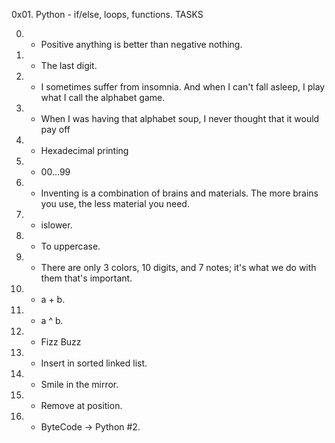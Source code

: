 0x01. Python - if/else, loops, functions.
 TASKS

0. -  Positive anything is better than negative nothing.

1. - The last digit.

2. -  I sometimes suffer from insomnia. And when I can't fall asleep, I play what I call the alphabet game.

3. - When I was having that alphabet soup, I never thought that it would pay off

4. - Hexadecimal printing

5. -  00...99

6. - Inventing is a combination of brains and materials. The more brains you use, the less material you need.

7. - islower.

8. - To uppercase.

9. - There are only 3 colors, 10 digits, and 7 notes; it's what we do with them that's important.

10. -  a + b.

11. - a ^ b.

12. - Fizz Buzz

13. -  Insert in sorted linked list.

14. - Smile in the mirror.

15. - Remove at position.

16. - ByteCode -> Python #2.

